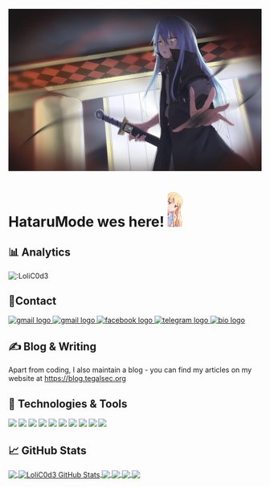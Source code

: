 

[![Header](https://github.com/LoliC0d3/LoliC0d3/blob/main/rimuru.png "Header")](https://tegalsec.org)

# HataruMode wes here! <img src="https://github.com/LoliC0d3/LoliC0d3/blob/main/sa.png" width="30px">
## 📊 Analytics
<img src="https://count.getloli.com/get/@:LoliC0d3" alt=":LoliC0d3" />
<h2>📱Contact</h2>
<div align="left">
  <a href="mailto:hatarumodz@gmail.com" target="_blank">
    <img src="https://img.shields.io/badge/Gmail-D14836?style=for-the-badge&logo=gmail&logoColor=white" height="25" alt="gmail logo"  />
  </a>
    <a href="https://line.me/ti/p/TPUSUZJx-F" target="_blank">
    <img src="https://img.shields.io/badge/Line-00C300?style=for-the-badge&logo=line&logoColor=white" height="25" alt="gmail logo"  />
  </a>
     <a href="https://www.facebook.com/LoliC0d3/" target="_blank">
    <img src="https://img.shields.io/badge/Messenger-00B2FF?style=for-the-badge&logo=messenger&logoColor=white" height="25" alt="facebook logo"  />
  </a>
   <a href="https://t.me/senpaisec" target="_blank">
    <img src="https://img.shields.io/badge/Telegram-2CA5E0?style=for-the-badge&logo=telegram&logoColor=white" height="25" alt="telegram logo"  />
  </a>

  <a href="https://aliakbar.my.id/" target="_blank">
    <img src="https://img.shields.io/badge/bio.link-000000%7D?style=for-the-badge&logo=biolink&logoColor=white" height="25" alt="bio logo"  />
  </a>
</div>
<h2> &#x270d; Blog & Writing</h2>

Apart from coding, I also maintain a blog - you can find my articles on my website at https://blog.tegalsec.org

## 🔧 Technologies & Tools
![](https://img.shields.io/badge/OS-Linux-informational?style=flat&logo=linux&logoColor=white&color=2bbc8a)
![](https://img.shields.io/badge/OS-Kali_Linux-informational?style=flat&logo=kali-linux&logoColor=white&color=2bbc8a)
![](https://img.shields.io/badge/OS-Ubuntu-informational?style=flat&logo=ubuntu&logoColor=white&color=2bbc8a)
![](https://img.shields.io/badge/OS-Debian-informational?style=flat&logo=debian&logoColor=white&color=2bbc8a)
![](https://img.shields.io/badge/OS-Windows-informational?style=flat&logo=windows&logoColor=white&color=2bbc8a)
![](https://img.shields.io/badge/Code-Python-informational?style=flat&logo=python&logoColor=white&color=2bbc8a)
![](https://img.shields.io/badge/Code-JavaScript-informational?style=flat&logo=javascript&logoColor=white&color=2bbc8a)
![](https://img.shields.io/badge/Shell-Bash-informational?style=flat&logo=gnu-bash&logoColor=white&color=2bbc8a)
![](https://img.shields.io/badge/Code-Php-informational?style=flat&logo=php&logoColor=white&color=2bbc8a)
![](https://img.shields.io/badge/Code-Laravel-informational?style=flat&logo=laravel&logoColor=white&color=2bbc8a)



## &#x1f4c8; GitHub Stats

<a href="https://github.com/LoliC0d3/LoliC0d3">
  <img align="center" src="https://github-readme-stats.vercel.app/api/top-langs/?username=LoliC0d3&title_color=ffffff&text_color=c9cacc&icon_color=2bbc8a&bg_color=1d1f21" />
</a>
<a href="https://github.com/LoliC0d3/LoliC0d3">
  <img align="center" src="https://github-readme-stats.vercel.app/api?username=LoliC0d3&show_icons=true&line_height=27&count_private=true&title_color=ffffff&text_color=c9cacc&icon_color=2bbc8a&bg_color=1d1f21" alt="LoliC0d3 GitHub Stats" />
</a>

<a href="https://github.com/tegal1337/leakix">
  <img align="center" src="https://github-readme-stats.vercel.app/api/pin/?username=Tegal1337&repo=Leakix&title_color=ffffff&text_color=c9cacc&icon_color=2bbc8a&bg_color=1d1f21" />
</a>


<a href="https://github.com/tegal1337/NekoBotV1">
  <img align="center" src="https://github-readme-stats.vercel.app/api/pin/?username=tegal1337&repo=NekoBotV1&title_color=ffffff&text_color=c9cacc&icon_color=2bbc8a&bg_color=1d1f21" />
</a>    

<a href="https://github.com/tegal1337/Cilocks">
  <img align="center" src="https://github-readme-stats.vercel.app/api/pin/?username=tegal1337&repo=Cilocks&title_color=ffffff&text_color=c9cacc&icon_color=2bbc8a&bg_color=1d1f21" />
</a>  

<a href="https://github.com/tegal1337/Akuma">
  <img align="center" src="https://github-readme-stats.vercel.app/api/pin/?username=tegal1337&repo=Akuma&title_color=ffffff&text_color=c9cacc&icon_color=2bbc8a&bg_color=1d1f21" />
</a> 
<!-- links to social media icons -->

<!-- icons with padding -->

[1.1]: http://i.imgur.com/tXSoThF.png (twitter icon with padding)
[2.1]: http://i.imgur.com/0o48UoR.png (github icon with padding)

<!-- icons without padding -->



<!-- links to your social media accounts -->

[1]: https://twitter.com/AliAkba58343371
[2]: https://github.com/Arisaja124
[3]: https://www.instagram.com/lolic0d3/
[4]: https://www.facebook.com/lolic0d3/


<!-- Resources -->
<!-- Icons: https://simpleicons.org/ -->
<!-- GitHub Stats: https://github.com/anuraghazra/github-readme-stats -->
<!-- Emojis: https://emojipedia.org/emoji/ -->
<!-- HTML Emojis: https://www.fileformat.info/index.htm -->
<!-- Shields: https://shields.io/ -->
<!-- Awesome GitHub Profile README: https://github.com/abhisheknaiidu/awesome-github-profile-readme -->
